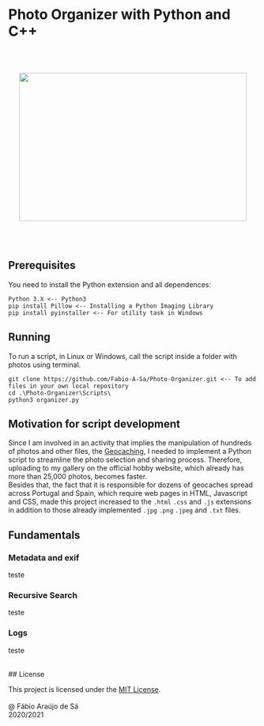 # Photo Organizer with Python and C++

<br/>
<br/>

<p align="center">
  <img width="460" height="300" src="https://i.pinimg.com/originals/b7/ba/38/b7ba3835f63380fbb822669f8f904f11.jpg">
</p>

<br/>
<br/>

## Prerequisites

You need to install the Python extension and all dependences:

```
Python 3.X <-- Python3
pip install Pillow <-- Installing a Python Imaging Library
pip install pyinstaller <-- For utility task in Windows
```


## Running

To run a script, in Linux or Windows, call the script inside a folder with photos using terminal.

```
git clone https://github.com/Fabio-A-Sa/Photo-Organizer.git <-- To add files in your own local repository
cd .\Photo-Organizer\Scripts\
python3 organizer.py
```


## Motivation for script development

Since I am involved in an activity that implies the manipulation of hundreds of photos and other files, the [Geocaching](https://www.geocaching.com/play/search), I needed to implement a Python script to streamline the photo selection and sharing process. Therefore, uploading to my gallery on the official hobby website, which already has more than 25,000 photos, becomes faster. <br/>
Besides that, the fact that it is responsible for dozens of geocaches spread across Portugal and Spain, which require web pages in HTML, Javascript and CSS, made this project increased to the ``.html`` ``.css`` and ``.js`` extensions in addition to those already implemented ``.jpg`` ``.png`` ``.jpeg``  and  ``.txt`` files.


## Fundamentals

### Metadata and exif

teste


### Recursive Search

teste


### Logs

teste

<br/>
## License

This project is licensed under the [MIT License](https://github.com/Fabio-A-Sa/Photo-Organizer/blob/main/Licence).<br/>
<br/>
@ Fábio Araújo de Sá <br/>
2020/2021
